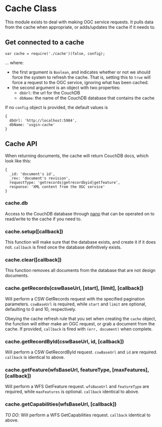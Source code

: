 # Cache Class

This module exists to deal with making OGC service requests. It pulls data from the cache when appropriate, or adds/updates the cache if it needs to.

## Get connected to a cache

    var cache = require('./cache')(false, config);
  
... where:

- the first argument is `Boolean`, and indicates whether or not we should force the system to refresh the cache. That is, setting this to `true` will force a request to the OGC service, ignoring what has been cached.
- the second argument is an object with two properties:
  - `dbUrl`: the url for the CouchDB
  - `dbName`: the name of the CouchDB database that contains the cache
  
If no `config` object is provided, the default values is

    {
      dbUrl: 'http://localhost:5984',
      dbName: 'usgin-cache'
    }
  
## Cache API

When returning documents, the cache will return CouchDB docs, which look like this:

    {
      _id: 'document's id',
      _rev: 'document's revision',
      requestType: 'getrecords|getrecordbyid|getfeature',
      response: 'XML content from the OGC service'
    }

### cache.db

Access to the CouchDB database through [nano](https://github.com/dscape/nano#document-functions) that can be operated on to read/write to the cache if you need to.

### cache.setup([callback])

This function will make sure that the database exists, and create it if it does not. `callback` is fired once the database definitively exists.

### cache.clear([callback])

This function removes all documents from the database that are not design documents.

### cache.getRecords(cswBaseUrl, [start], [limit], [callback])

Will perform a CSW GetRecords request with the specified pagination parameters. `cswBaseUrl` is required, while `start` and `limit` are optional, defaulting to 0 and 10, respectively. 

Obeying the cache refresh rule that you set when creating the `cache` object, the function will either make an OGC request, or grab a document from the cache. If provided, `callback` is fired with `(err, document)` when complete.
  
### cache.getRecordById(cswBaseUrl, id, [callback])

Will perform a CSW GetRecordById request. `cswBaseUrl` and `id` are required. `callback` is identical to above.

### cache.getFeature(wfsBaseUrl, featureType, [maxFeatures], [callback])

Will perform a WFS GetFeature request. `wfsBaseUrl` and `featureType` are required, while `maxFeatures` is optional. `callback` identical to above.

### cache.getCapabilities(wfsBaseUrl, [callback])

*TO DO*: Will perform a WFS GetCapabilities request. `callback` identical to above.